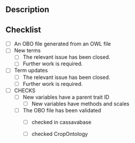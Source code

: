Description <!-- Describe your changes in detail. -->
-----------------------------------------------------


<!-- If there are relevant issues, link them here: -->


Checklist <!-- Put an `x` in all the boxes that apply, or check them once submitted.-->
---------------------------------------------------------------------------------------
- [ ] An OBO file generated from an OWL file
- [ ] New terms
  - [ ] The relevant issue has been closed.
  - [ ] Further work is required.
- [ ] Term updates
  - [ ] The relevant issue has been closed.
  - [ ] Further work is required.
- [ ] CHECKS
  - [ ] New variables have a parent trait ID 
    - [ ] New variables have methods and scales 
  - [ ] The OBO file has been validated
    - [ ] checked in cassavabase
    - [ ] checked CropOntology
    
    

